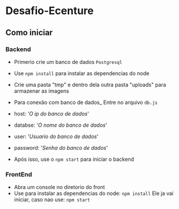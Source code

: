 # Desafio-Ecenture

## Como iniciar 

### Backend
- Primerio crie um banco de dados `Postgresql`  
- Use `npm install` para instalar as dependencias do node
- Crie uma pasta "tmp" e dentro dela outra pasta "uploads" para armazenar as imagens
- Para conexão com banco de dados_ 
Entre no arquivo `db.js`
 - host: '_O ip do banco de dados_'
 - databse: '_O nome do banco de dados_'
 - user: '_Usuario do banco de dados_'
 - password: '_Senha do banco de dados_'
 
 - Após isso, use o `npm start` para iniciar o backend

### FrontEnd
- Abra um console no diretorio do front
- Use para instalar as dependencias do node: `npm install`
Ele ja vai iniciar, caso nao use: `npm start`   

